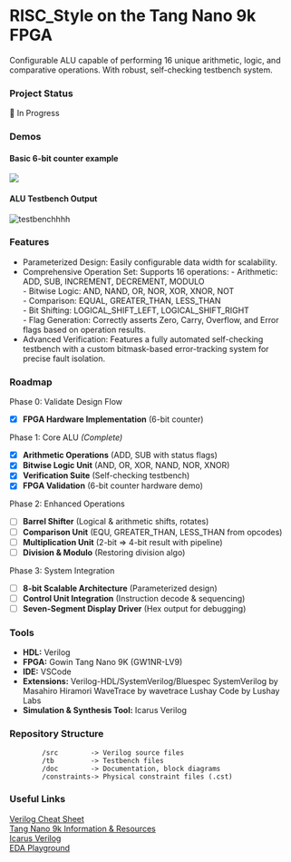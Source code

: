 # RISC_Style on the Tang Nano 9k FPGA
Configurable ALU capable of performing 16 unique arithmetic, logic, and comparative operations. With robust, self-checking testbench system.

### Project Status
🚧 In Progress

### Demos
#### Basic 6-bit counter example
[](https://github.com/user-attachments/assets/b11a7958-a44b-474c-aaa3-fad2576f609f)

![](https://github.com/user-attachments/assets/b11a7958-a44b-474c-aaa3-fad2576f609f)

#### ALU Testbench Output
![testbenchhhh](https://github.com/user-attachments/assets/aeed3be7-3324-45e0-bcb4-759ae91585a7)

### Features
* Parameterized Design: Easily configurable data width for scalability.
* Comprehensive Operation Set: Supports 16 operations:
      - Arithmetic: ADD, SUB, INCREMENT, DECREMENT, MODULO <br>
      - Bitwise Logic: AND, NAND, OR, NOR, XOR, XNOR, NOT <br>
      - Comparison: EQUAL, GREATER_THAN, LESS_THAN<br>
      - Bit Shifting: LOGICAL_SHIFT_LEFT, LOGICAL_SHIFT_RIGHT<br>
      - Flag Generation: Correctly asserts Zero, Carry, Overflow, and Error flags based on operation results. <br>
* Advanced Verification: Features a fully automated self-checking testbench with a custom bitmask-based error-tracking system for precise fault isolation.

### Roadmap
Phase 0: Validate Design Flow
- [x] **FPGA Hardware Implementation** (6-bit counter)

Phase 1: Core ALU _(Complete)_
- [x] **Arithmetic Operations** (ADD, SUB with status flags)
- [x] **Bitwise Logic Unit** (AND, OR, XOR, NAND, NOR, XNOR)
- [x] **Verification Suite** (Self-checking testbench)
- [x] **FPGA Validation** (6-bit counter hardware demo)
      
Phase 2: Enhanced Operations
- [ ] **Barrel Shifter** (Logical & arithmetic shifts, rotates)
- [ ] **Comparison Unit** (EQU, GREATER_THAN, LESS_THAN from opcodes)
- [ ] **Multiplication Unit** (2-bit => 4-bit result with pipeline)
- [ ] **Division & Modulo** (Restoring division algo)

Phase 3: System Integration
- [ ] **8-bit Scalable Architecture** (Parameterized design)
- [ ] **Control Unit Integration** (Instruction decode & sequencing)
- [ ] **Seven-Segment Display Driver** (Hex output for debugging)

### Tools
- **HDL:** Verilog
- **FPGA:** Gowin Tang Nano 9K (GW1NR-LV9)
- **IDE:** VSCode
- **Extensions:**
        Verilog-HDL/SystemVerilog/Bluespec SystemVerilog by Masahiro Hiramori
        WaveTrace by wavetrace
        Lushay Code by Lushay Labs
- **Simulation & Synthesis Tool:** Icarus Verilog

### Repository Structure
```
        /src        -> Verilog source files
        /tb         -> Testbench files
        /doc        -> Documentation, block diagrams
        /constraints-> Physical constraint files (.cst)
```
### Useful Links
[Verilog Cheat Sheet](https://cheatsheetshero.com/user/all/476-verilog-cheatsheet.pdf) <br>
[Tang Nano 9k Information & Resources](https://wiki.sipeed.com/hardware/en/tang/Tang-Nano-9K/Nano-9K.html) <br>
[Icarus Verilog](https://steveicarus.github.io/iverilog/) <br>
[EDA Playground](https://www.edaplayground.com/)
